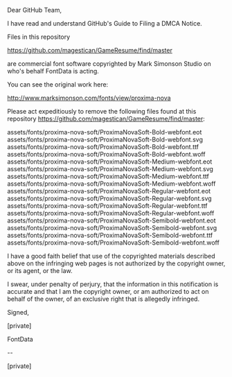 Dear GitHub Team,

I have read and understand GitHub's Guide to Filing a DMCA Notice.

Files in this repository

https://github.com/magestican/GameResume/find/master

are commercial font software copyrighted by Mark Simonson Studio on
who's behalf FontData is acting.

You can see the original work here:

http://www.marksimonson.com/fonts/view/proxima-nova

Please act expeditiously to remove the following files found at this
repository https://github.com/magestican/GameResume/find/master:

assets/fonts/proxima-nova-soft/ProximaNovaSoft-Bold-webfont.eot
assets/fonts/proxima-nova-soft/ProximaNovaSoft-Bold-webfont.svg
assets/fonts/proxima-nova-soft/ProximaNovaSoft-Bold-webfont.ttf
assets/fonts/proxima-nova-soft/ProximaNovaSoft-Bold-webfont.woff
assets/fonts/proxima-nova-soft/ProximaNovaSoft-Medium-webfont.eot
assets/fonts/proxima-nova-soft/ProximaNovaSoft-Medium-webfont.svg
assets/fonts/proxima-nova-soft/ProximaNovaSoft-Medium-webfont.ttf
assets/fonts/proxima-nova-soft/ProximaNovaSoft-Medium-webfont.woff
assets/fonts/proxima-nova-soft/ProximaNovaSoft-Regular-webfont.eot
assets/fonts/proxima-nova-soft/ProximaNovaSoft-Regular-webfont.svg
assets/fonts/proxima-nova-soft/ProximaNovaSoft-Regular-webfont.ttf
assets/fonts/proxima-nova-soft/ProximaNovaSoft-Regular-webfont.woff
assets/fonts/proxima-nova-soft/ProximaNovaSoft-Semibold-webfont.eot
assets/fonts/proxima-nova-soft/ProximaNovaSoft-Semibold-webfont.svg
assets/fonts/proxima-nova-soft/ProximaNovaSoft-Semibold-webfont.ttf
assets/fonts/proxima-nova-soft/ProximaNovaSoft-Semibold-webfont.woff

I have a good faith belief that use of the copyrighted materials
described above on the infringing web pages is not authorized by the
copyright owner, or its agent, or the law.

I swear, under penalty of perjury, that the information in this
notification is accurate and that I am the copyright owner, or am
authorized to act on behalf of the owner, of an exclusive right that is
allegedly infringed.

Signed,

[private]

FontData

-- 

[private]
